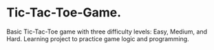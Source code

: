 # Tic-Tac-Toe-Game.
Basic Tic-Tac-Toe game with three difficulty levels: Easy, Medium, and Hard. Learning project to practice game logic and programming.
